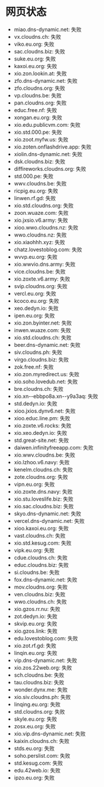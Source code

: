 # 网页状态
- miao.dns-dynamic.net: 失败
- vx.cloudns.ch: 失败
- viko.eu.org: 失败
- sac.cloudns.biz: 失败
- suke.eu.org: 失败
- kaxoi.eu.org: 失败
- xio.zon.lookin.at: 失败
- zfo.dns-dynamic.net: 失败
- zfo.cloudns.org: 失败
- vp.cloudns.be: 失败
- pan.cloudns.org: 失败
- educ.free.nf: 失败
- xongan.eu.org: 失败
- xio.edu.publicvm.com: 失败
- xio.std.000.pe: 失败
- xio.zoot.myfw.us: 失败
- xio.zoten.onflashdrive.app: 失败
- xiolin.dns-dynamic.net: 失败
- dsk.cloudns.biz: 失败
- diffireworks.cloudns.org: 失败
- std.000.pe: 失败
- wwv.cloudns.be: 失败
- ricpig.eu.org: 失败
- linwen.rf.gd: 失败
- xio.std.cloudns.org: 失败
- zoon.wuaze.com: 失败
- xio.jxsio.v6.army: 失败
- xioo.wwo.cloudns.nz: 失败
- wwo.cloudns.nz: 失败
- xio.xiaohhh.xyz: 失败
- chatz.lovestoblog.com: 失败
- wvvp.eu.org: 失败
- xio.wwvio.dns.army: 失败
- vice.cloudns.be: 失败
- xio.zoxte.v6.army: 失败
- svip.cloudns.org: 失败
- vercl.eu.org: 失败
- kcoco.eu.org: 失败
- xeo.dedyn.io: 失败
- ipen.eu.org: 失败
- xio.zon.byinter.net: 失败
- inwen.wuaze.com: 失败
- xio.std.cloudns.ch: 失败
- beer.dns-dynamic.net: 失败
- siv.cloudns.ph: 失败
- virgo.cloudns.biz: 失败
- zok.free.nf: 失败
- xio.zon.myredirect.us: 失败
- xio.soho.lovedub.net: 失败
- bre.cloudns.ch: 失败
- xio.xn--ebbpo8a.xn--y9a3aq: 失败
- std.dedyn.io: 失败
- xioo.jxios.dynv6.net: 失败
- xioo.educ.line.pm: 失败
- xio.zoxte.v6.rocks: 失败
- xio.xeo.dedyn.io: 失败
- std.great-site.net: 失败
- daiwen.infinityfreeapp.com: 失败
- xio.wwv.cloudns.be: 失败
- xio.lzhoo.v6.navy: 失败
- kenelm.cloudns.ch: 失败
- zote.cloudns.org: 失败
- vipn.eu.org: 失败
- xio.zoxte.dns.navy: 失败
- xio.stu.loveslife.biz: 失败
- xio.sac.cloudns.biz: 失败
- skyo.dns-dynamic.net: 失败
- vercel.dns-dynamic.net: 失败
- xioo.kaxoi.eu.org: 失败
- vast.cloudns.ch: 失败
- xio.std.kesug.com: 失败
- vipk.eu.org: 失败
- cdue.cloudns.ch: 失败
- educ.cloudns.biz: 失败
- si.cloudns.be: 失败
- fox.dns-dynamic.net: 失败
- mov.cloudns.org: 失败
- ven.cloudns.biz: 失败
- wwo.cloudns.ch: 失败
- xio.gzos.rr.nu: 失败
- zot.dedyn.io: 失败
- skvip.eu.org: 失败
- xio.gzos.link: 失败
- edu.lovestoblog.com: 失败
- xio.zot.rf.gd: 失败
- linqin.eu.org: 失败
- vip.dns-dynamic.net: 失败
- xio.zos.22web.org: 失败
- sch.cloudns.be: 失败
- tau.cloudns.biz: 失败
- wonder.dynx.me: 失败
- xio.siv.cloudns.ph: 失败
- linqing.eu.org: 失败
- std.cloudns.org: 失败
- skyle.eu.org: 失败
- zosx.eu.org: 失败
- xio.vip.dns-dynamic.net: 失败
- kaixin.cloudns.ch: 失败
- stds.eu.org: 失败
- soho.perslist.com: 失败
- std.kesug.com: 失败
- edu.42web.io: 失败
- ipzo.eu.org: 失败

